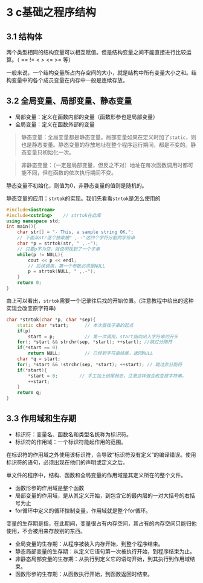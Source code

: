 # 3 c基础之程序结构

## 3.1 结构体

两个类型相同的结构变量可以相互赋值。但是结构变量之间不能直接进行比较运算。（ == != < > <= >= 等）

一般来说，一个结构变量所占内存空间的大小，就是结构中所有变量大小之和。结构变量中的各个成员变量在内存中一般是连续存放。

## 3.2 全局变量、局部变量、静态变量

- 局部变量：定义在函数内部的变量（函数形参也是局部变量）
- 全局变量：定义在函数外部的变量

>静态变量：全局变量都是静态变量。局部变量如果在定义时加了`static`，则也是静态变量。静态变量的存放地址在整个程序运行期间，都是不变的。静态变量只初始化一次。

>非静态变量：（一定是局部变量，但反之不对）地址在每次函数调用时都可能不同，但在函数的依次执行期间不变。

静态变量不初始化，则值为0，非静态变量的值则是随机的。

静态变量的应用：`strtok`的实现。我们先看看`strtok`是怎么使用的

```cpp
#include<iostream>
#include<cstring>    // strtok在此库
using namespace std;
int main(){
    char str[] = "- This, a sample string OK.";
    // 下面从str逐个抽取被" ,.-"这四个字符分割的字符串
    char *p = strtok(str, " ,.-");
    // 只要p不为空，就说明找到了一个子串
    while(p != NULL){
        cout << p << endl;
        // 后续调用，第一个参数必须是NULL
        p = strtok(NULL, " ,.-");
    }
    return 0;
}
```

由上可以看出，`strtok`需要一个记录往后找的开始位置。(注意教程中给出的这种实现会改变原字符串)

```cpp
char *strtok(char *p, char *sep){
    static char *start;      // 本次查找子串的起点
    if(p)   
        start = p;           // 第一次调用，start指向出入字符串的开头
    for(; *start && strchr(sep, *start); ++start); //跳过分隔符
    if(*start == 0)
        return NULL;         // 已经到字符串结尾，返回NULL
    char *q = start;
    for(; *start && !strchr(sep, *start); ++start); // 跳过非分割符
    if(*start){
        *start = 0;        // 手工加上结尾标志，注意这样做会改变原字符串。
        ++start;
    }
    return q;
}
```

## 3.3 作用域和生存期

- 标识符：变量名、函数名和类型名统称为标识符。
- 标识符的作用域：一个标识符能起作用的范围。

在标识符的作用域之外使用该标识符，会导致“标识符没有定义”的编译错误。使用标识符的语句，必须出现在他们的声明或定义之后。

单文件的程序中，结构、函数和全局变量的作用域是其定义所在的整个文件。

- 函数形参的作用域是整个函数
- 局部变量的作用域，是从其定义开始，到包含它的最内层的一对大括号的右括号为止
- for循环中定义的循环控制变量，作用域就是整个for循环。

变量的生存期是指，在此期间，变量很占有内存空间，其占有的内存空间只能归他使用，不会被用来存放别的东西。

- 全局变量的生存期：从程序被装入内存开始，到整个程序结束。
- 静态局部变量的生存期：从定义它语句第一次被执行开始，到程序结束为止。
- 非静态局部变量的生存期：从执行到定义它的语句开始，到其执行到作用域结束。
- 函数形参的生存期：从函数执行开始，到函数返回时结束。
